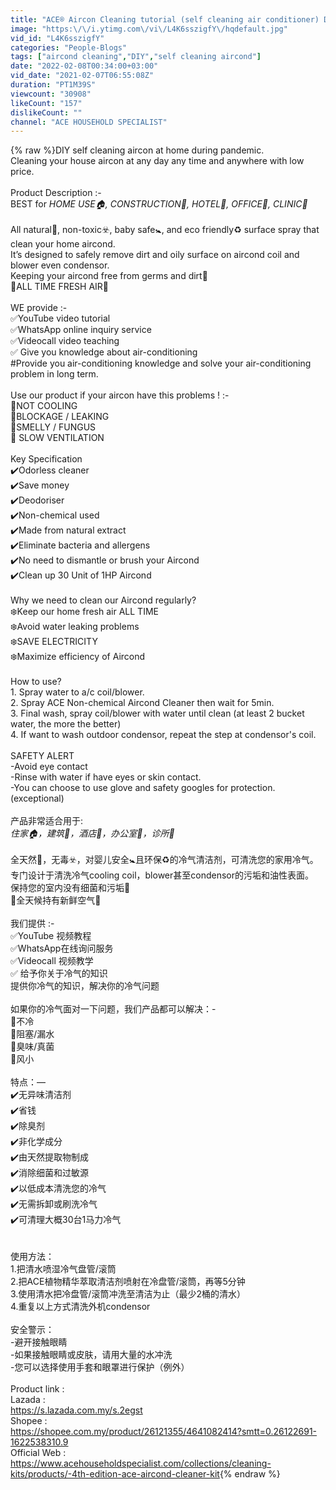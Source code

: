```yaml
---
title: "ACE® Aircon Cleaning tutorial (self cleaning air conditioner) DIY自己清洗空调"
image: "https:\/\/i.ytimg.com\/vi\/L4K6sszigfY\/hqdefault.jpg"
vid_id: "L4K6sszigfY"
categories: "People-Blogs"
tags: ["aircond cleaning","DIY","self cleaning aircond"]
date: "2022-02-08T00:34:00+03:00"
vid_date: "2021-02-07T06:55:08Z"
duration: "PT1M39S"
viewcount: "30908"
likeCount: "157"
dislikeCount: ""
channel: "ACE HOUSEHOLD SPECIALIST"
---
```

{% raw %}DIY self cleaning aircon at home during pandemic. <br />Cleaning your house aircon at any day any time and anywhere with low price.<br /><br />Product Description :-<br />BEST for *HOME USE🏠, CONSTRUCTION🚧, HOTEL🏨, OFFICE🏢, CLINIC🏥* <br /><br />All natural🌱, non-toxic☣️, baby safe🚼, and eco friendly♻️ surface spray that clean your home aircond. <br />It’s designed to safely remove dirt and oily surface on aircond coil and blower even condensor.<br />Keeping your aircond free from germs and dirt🦠<br />💨ALL TIME FRESH AIR💨<br /><br />WE provide :-<br />✅YouTube video tutorial<br />✅WhatsApp online inquiry service<br />✅Videocall video teaching<br />✅ Give you knowledge about air-conditioning<br />#Provide you air-conditioning knowledge and solve your air-conditioning problem in long term. <br /><br />Use our product if your aircon have this problems !  :-<br />🥵NOT COOLING <br />🥵BLOCKAGE / LEAKING <br />🥵SMELLY / FUNGUS <br />🥵 SLOW VENTILATION <br /><br />Key Specification <br />✔️Odorless cleaner<br />✔️Save money <br />✔️Deodoriser <br />✔️Non-chemical used<br />✔️Made from natural extract<br />✔️Eliminate bacteria and allergens<br />✔️No need to dismantle or brush your Aircond<br />✔️Clean up 30 Unit of 1HP Aircond<br /><br />Why we need to clean our Aircond regularly?<br />❄️Keep our home fresh air ALL TIME<br />❄️Avoid water leaking problems<br />❄️SAVE ELECTRICITY<br />❄️Maximize efficiency of Aircond<br /><br />How to use? <br />1. Spray water to a/c coil/blower.<br />2. Spray ACE Non-chemical Aircond Cleaner then wait for 5min.<br />3. Final wash, spray coil/blower with water until clean (at least 2 bucket water, the more the better)<br />4. If want to wash outdoor condensor, repeat the step at condensor's coil.<br /><br />SAFETY ALERT <br />-Avoid eye contact<br />-Rinse with water if have eyes or skin contact.<br />-You can choose to use glove and safety googles for protection. (exceptional)<br /><br />产品非常适合用于:<br />*住家🏠，建筑🚧，酒店🏨，办公室🏢，诊所🏥*<br /><br />全天然🌱，无毒☣️，对婴儿安全🚼且环保♻️的冷气清洁剂，可清洗您的家用冷气。<br />专门设计于清洗冷气cooling coil，blower甚至condensor的污垢和油性表面。<br />保持您的室内没有细菌和污垢🦠<br />💨全天候持有新鲜空气💨<br /><br />我们提供 :-<br />✅YouTube 视频教程 <br />✅WhatsApp在线询问服务<br />✅Videocall 视频教学<br />✅ 给予你关于冷气的知识 <br />提供你冷气的知识，解决你的冷气问题<br /><br />如果你的冷气面对一下问题，我们产品都可以解决：-<br />🥵不冷<br />🥵阻塞/漏水<br />🥵臭味/真菌<br />🥵风小<br /><br />特点：—<br />✔️无异味清洁剂<br />✔️省钱<br />✔️除臭剂<br />✔️非化学成分<br />✔️由天然提取物制成<br />✔️消除细菌和过敏源<br />✔️以低成本清洗您的冷气<br />✔️无需拆卸或刷洗冷气<br />✔️可清理大概30台1马力冷气<br /><br /><br />使用方法：<br />1.把清水喷湿冷气盘管/滚筒<br />2.把ACE植物精华萃取清洁剂喷射在冷盘管/滚筒，再等5分钟<br />3.使用清水把冷盘管/滚筒冲洗至清洁为止（最少2桶的清水）<br />4.重复以上方式清洗外机condensor<br /><br />安全警示：<br />-避开接触眼睛<br />-如果接触眼睛或皮肤，请用大量的水冲洗<br />-您可以选择使用手套和眼罩进行保护（例外）<br /><br />Product link :<br />Lazada :<br /><a rel="nofollow" target="blank" href="https://s.lazada.com.my/s.2egst">https://s.lazada.com.my/s.2egst</a><br />Shopee :<br /><a rel="nofollow" target="blank" href="https://shopee.com.my/product/26121355/4641082414?smtt=0.26122691-1622538310.9">https://shopee.com.my/product/26121355/4641082414?smtt=0.26122691-1622538310.9</a><br />Official Web :<br /><a rel="nofollow" target="blank" href="https://www.acehouseholdspecialist.com/collections/cleaning-kits/products/-4th-edition-ace-aircond-cleaner-kit">https://www.acehouseholdspecialist.com/collections/cleaning-kits/products/-4th-edition-ace-aircond-cleaner-kit</a>{% endraw %}
